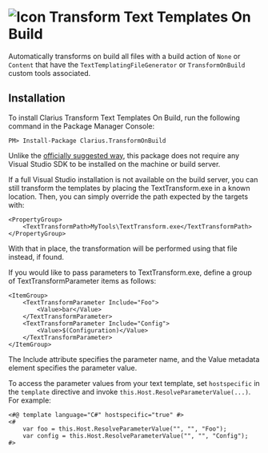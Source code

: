 ![Icon](https://raw.github.com/clariuslabs/TransformOnBuild/master/icon/32.png) Transform Text Templates On Build
============

Automatically transforms on build all files with a build action of `None` or `Content` that have the `TextTemplatingFileGenerator` or `TransformOnBuild` custom tools associated.

## Installation

To install Clarius Transform Text Templates On Build, run the following command in the Package Manager Console:

```
PM> Install-Package Clarius.TransformOnBuild
```

Unlike the [officially suggested way](http://msdn.microsoft.com/en-us/library/ee847423.aspx), this package does not require any Visual Studio SDK to be installed on the machine or build server.

If a full Visual Studio installation is not available on the build server, you can still transform the templates by placing the TextTransform.exe in a known location. Then, you can simply override the path expected by the targets with:

	<PropertyGroup>
		<TextTransformPath>MyTools\TextTransform.exe</TextTransformPath>
	</PropertyGroup>


With that in place, the transformation will be performed using that file instead, if found.

If you would like to pass parameters to TextTransform.exe, define a group of TextTransformParameter items as follows:

	<ItemGroup>
		<TextTransformParameter Include="Foo">
			<Value>bar</Value>
		</TextTransformParameter>
		<TextTransformParameter Include="Config">
			<Value>$(Configuration)</Value>
		</TextTransformParameter>
	</ItemGroup>


The Include attribute specifies the parameter name, and the Value metadata element specifies the parameter value.

To access the parameter values from your text template, set `hostspecific` in the `template` directive and invoke `this.Host.ResolveParameterValue(...)`. For example:

	<#@ template language="C#" hostspecific="true" #>
	<#
	    var foo = this.Host.ResolveParameterValue("", "", "Foo");
	    var config = this.Host.ResolveParameterValue("", "", "Config");
	#>
